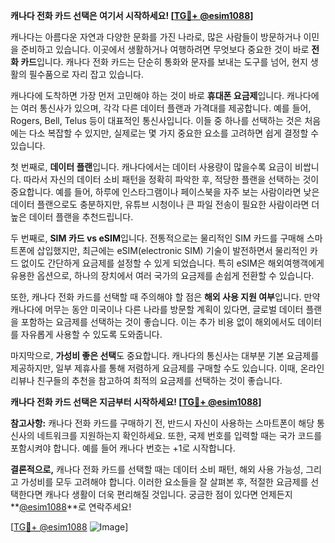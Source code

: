 **캐나다 전화 카드 선택은 여기서 시작하세요! [[TG💪+ @esim1088](https://t.me/s/esim1088)]**

캐나다는 아름다운 자연과 다양한 문화를 가진 나라로, 많은 사람들이 방문하거나 이민을 준비하고 있습니다. 이곳에서 생활하거나 여행하려면 무엇보다 중요한 것이 바로 **전화 카드**입니다. 캐나다 전화 카드는 단순히 통화와 문자를 보내는 도구를 넘어, 현지 생활의 필수품으로 자리 잡고 있습니다.

캐나다에 도착하면 가장 먼저 고민해야 하는 것이 바로 **휴대폰 요금제**입니다. 캐나다에는 여러 통신사가 있으며, 각각 다른 데이터 플랜과 가격대를 제공합니다. 예를 들어, Rogers, Bell, Telus 등이 대표적인 통신사입니다. 이들 중 하나를 선택하는 것은 처음에는 다소 복잡할 수 있지만, 실제로는 몇 가지 중요한 요소를 고려하면 쉽게 결정할 수 있습니다.

첫 번째로, **데이터 플랜**입니다. 캐나다에서는 데이터 사용량이 많을수록 요금이 비쌉니다. 따라서 자신의 데이터 소비 패턴을 정확히 파악한 후, 적당한 플랜을 선택하는 것이 중요합니다. 예를 들어, 하루에 인스타그램이나 페이스북을 자주 보는 사람이라면 낮은 데이터 플랜으로도 충분하지만, 유튜브 시청이나 큰 파일 전송이 필요한 사람이라면 더 높은 데이터 플랜을 추천드립니다.

두 번째로, **SIM 카드 vs eSIM**입니다. 전통적으로는 물리적인 SIM 카드를 구매해 스마트폰에 삽입했지만, 최근에는 eSIM(electronic SIM) 기술이 발전하면서 물리적인 카드 없이도 간단하게 요금제를 설정할 수 있게 되었습니다. 특히 eSIM은 해외여행객에게 유용한 옵션으로, 하나의 장치에서 여러 국가의 요금제를 손쉽게 전환할 수 있습니다.

또한, 캐나다 전화 카드를 선택할 때 주의해야 할 점은 **해외 사용 지원 여부**입니다. 만약 캐나다에 머무는 동안 미국이나 다른 나라를 방문할 계획이 있다면, 글로벌 데이터 플랜을 포함하는 요금제를 선택하는 것이 좋습니다. 이는 추가 비용 없이 해외에서도 데이터를 자유롭게 사용할 수 있도록 도와줍니다.

마지막으로, **가성비 좋은 선택**도 중요합니다. 캐나다의 통신사는 대부분 기본 요금제를 제공하지만, 일부 제휴사를 통해 저렴하게 요금제를 구매할 수도 있습니다. 이때, 온라인 리뷰나 친구들의 추천을 참고하여 최적의 요금제를 선택하는 것이 좋습니다.

**캐나다 전화 카드 선택은 지금부터 시작하세요! [[TG💪+ @esim1088](https://t.me/s/esim1088)]**

**참고사항:** 캐나다 전화 카드를 구매하기 전, 반드시 자신이 사용하는 스마트폰이 해당 통신사의 네트워크를 지원하는지 확인하세요. 또한, 국제 번호를 입력할 때는 국가 코드를 포함시켜야 합니다. 예를 들어 캐나다 번호는 +1로 시작합니다.

**결론적으로,** 캐나다 전화 카드를 선택할 때는 데이터 소비 패턴, 해외 사용 가능성, 그리고 가성비를 모두 고려해야 합니다. 이러한 요소들을 잘 살펴본 후, 적절한 요금제를 선택한다면 캐나다 생활이 더욱 편리해질 것입니다. 궁금한 점이 있다면 언제든지 **[@esim1088](https://t.me/s/esim1088)**로 연락주세요!

[[TG💪+ @esim1088](https://t.me/s/esim1088) ![Image](https://i.postimg.cc/Y0z9fWf4/image.png)]